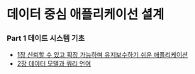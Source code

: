 # 데이터 중심 애플리케이선 셜계

### Part 1 데이트 시스템 기초
- [1장 신뢰할 수 있고 확장 가능하며 유지보수하기 쉬운 애플리케이션](part1_data-system-basic/01.reliable-sustainable.md)
- [2장 데이터 모델과 쿼리 언어](part1_data-system-basic/02.data-model&query.md)
